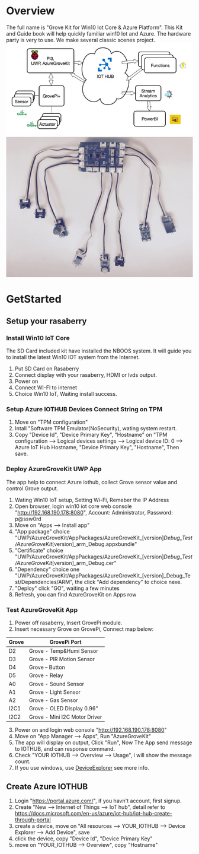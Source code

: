 # Overview
The full name is "Grove Kit for Win10 Iot Core & Azure Platform". This Kit and Guide book will help quickly familiar win10 Iot and Azure. The hardware party is very to use. We make several classic scenes project.
![Data flow](data-flow.png)
![Physical](physical.jpg)

# GetStarted
## Setup your rasaberry
### Install Win10 IoT Core
The SD Card included kit have installed the NBOOS system. It will guide you to install the latest Win10 IOT system from the Internet.
1. Put SD Card on Rasaberry
1. Connect display with your rasaberry, HDMI or lvds output.
2. Power on 
3. Connect WI-FI to internet
4. Choice Win10 IoT, Waiting install success.

### Setup Azure IOTHUB Devices Connect String on TPM
1. Move on "TPM configuration"
2. Intall "Software TPM Emulator(NoSecurity), wating system restart.
3. Copy "Device Id", "Device Primary Key", "Hostname" on "TPM configuration --> Logical devices settings --> Logical device ID: 0 --> Azure IoT Hub Hostname, "Device Primary Key", "Hostname", Then save.

### Deploy AzureGroveKit UWP App
The app help to connect Azure iothub, collect Grove sensor value and control Grove output.
1. Wating Win10 IoT setup, Setting Wi-Fi, Remeber the IP Address
2. Open browser, login win10 iot core web console "http://192.168.190.178:8080", Account: Administrator, Password: p@ssw0rd
3. Move on "Apps --> Install app"
4. "App package" choice "UWP/AzureGroveKit/AppPackages/AzureGroveKit_[version]_Debug_Test/AzureGroveKit_[version]_arm_Debug.appxbundle"
5. "Certificate" choice "UWP/AzureGroveKit/AppPackages/AzureGroveKit_[version]_Debug_Test/AzureGroveKit_[version]_arm_Debug.cer"
6. "Dependency" choice one "UWP/AzureGroveKit/AppPackages/AzureGroveKit_[version]_Debug_Test/Dependencies/ARM", the click "Add dependency" to choice nexe.
5. "Deploy" click "GO", waiting a few minutes
6. Refresh, you can find AzureGroveKit on Apps row

### Test AzureGroveKit App
1. Power off rasaberry, Insert GrovePi module.
2. Insert necessary Grove on GrovePi, Connect map below:

  Grove| GrovePi Port
  -----| ------------
  D2   | Grove - Temp&Humi Sensor
  D3   | Grove - PIR Motion Sensor
  D4   | Grove – Button
  D5   | Grove - Relay
  A0   | Grove - Sound Sensor
  A1   | Grove - Light Sensor
  A2   | Grove - Gas Sensor
  I2C1 | Grove - OLED Display 0.96"
  I2C2 | Grove - Mini I2C Motor Driver
3. Power on and login web console "http://192.168.190.178:8080"
4. Move on "App Manager --> Apps", Run "AzureGroveKit"
5. The app will display on output, Click "Run", Now The App send message to IOTHUB, and can response command.
6. Check "YOUR IOTHUB --> Overview --> Usage", i will show the message count.
7. If you use windows, use [DeviceExplorer](https://github.com/Azure/azure-iot-sdk-csharp/tree/master/tools/DeviceExplorer) see more info.

## Create Azure IOTHUB 
1. Login "https://portal.azure.com/", if you havn't account, first signup.
2. Create "New --> Internet of Things --> IoT hub", detail refer to https://docs.microsoft.com/en-us/azure/iot-hub/iot-hub-create-through-portal
3. create a device, move on "All resources --> YOUR_IOTHUB --> Device Explorer --> Add Device", save
4. click the device, copy "Device Id", "Device Primary Key"
5. move on "YOUR_IOTHUB --> Overview", copy "Hostname"

